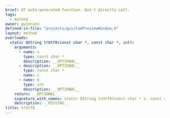 ```yaml
---
brief: QT auto-generated function. Don't directly call.
tags:
  - method
owner: gwjensen
defined-in-file: "projects/gui/CamPreviewWindow.h"
layout: method
overloads:
  static QString trUtf8(const char *, const char *, int):
    arguments:
      - name: s
        type: const char *
        description: __OPTIONAL__
      - description: __OPTIONAL__
        type: const char *
        name: c
      - name: n
        type: int
        description: __OPTIONAL__
    return: __OPTIONAL__
    signature_with_names: static QString trUtf8(const char * s, const char * c, int n)
    description: __MISSING__
title: trUtf8
---
```


